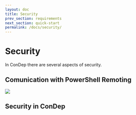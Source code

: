 ```yaml
---
layout: doc
title: Security
prev_section: requirements
next_section: quick-start
permalink: /docs/security/
---
```


Security
==========================

In ConDep there are several aspects of security. 

## Comunication with PowerShell Remoting

<img src="../../images/ps_com_security.png">

## Security in ConDep
